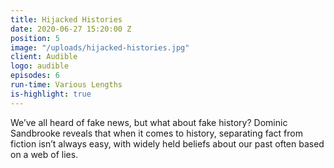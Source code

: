 ```yaml
---
title: Hijacked Histories
date: 2020-06-27 15:20:00 Z
position: 5
image: "/uploads/hijacked-histories.jpg"
client: Audible
logo: audible
episodes: 6
run-time: Various Lengths
is-highlight: true
---
```


We’ve all heard of fake news, but what about fake history? Dominic Sandbrooke reveals that when it comes to history, separating fact from fiction isn’t always easy, with widely held beliefs about our past often based on a web of lies.